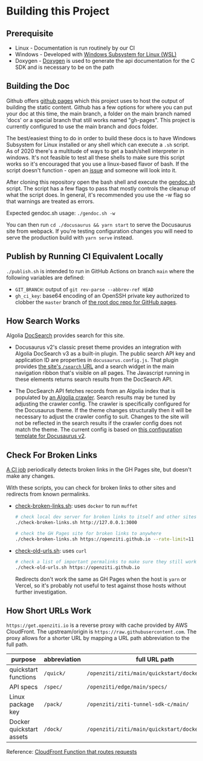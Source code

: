 # Building this Project

## Prerequisite

* Linux - Documentation is run routinely by our CI
* Windows - Developed with [Windows Subsystem for Linux (WSL)](https://docs.microsoft.com/en-us/windows/wsl/install-win10)
* Doxygen - [Doxygen](http://www.doxygen.nl/) is used to generate the api documentation for the C SDK and is
  necessary to be on the path

## Building the Doc

Github offers [github pages](https://pages.github.com/) which this project uses to host the output of building the
static content. Github has a few options for where you can put your doc at this time, the main branch, a folder on the
main branch named 'docs' or a special branch that still works named "gh-pages". This project is currently configured
to use the main branch and docs folder.

The best/easiest thing to do in order to build these docs is to have Windows Subsystem for Linux installed or any shell
which can execute a `.sh` script. As of 2020 there's a multitude of ways to get a bash/shell interpreter in windows.
It's not feasible to test all these shells to make sure this script works so it's encouraged that you use a linux-based
flavor of bash. If the script doesn't function - open an [issue](./issues) and someone will look into it.

After cloning this repository open the bash shell and execute the [gendoc.sh](./gendoc.sh) script. The script has a few
flags to pass that mostly controls the cleanup of what the script does. In general, it's recommended you use the -w flag
so that warnings are treated as errors. 

Expected gendoc.sh usage: `./gendoc.sh -w`

You can then run `cd ./docusaurus && yarn start` to serve the Docusaurus site from webpack. If you're testing configuration changes you will need to serve the production build with `yarn serve` instead.

## Publish by Running CI Equivalent Locally

`./publish.sh` is intended to run in GitHub Actions on branch `main` where the following variables are defined:

* `GIT_BRANCH`: output of `git rev-parse --abbrev-ref HEAD`
* `gh_ci_key`: base64 encoding of an OpenSSH private key authorized to clobber the `master` branch of [the root doc repo for GitHub pages](https://github.com/openziti/openziti.github.io/tree/master).

## How Search Works

Algolia [DocSearch](https://docsearch.algolia.com/) provides search for this site.

* Docusaurus v2's classic preset theme provides an integration with Algolia DocSearch v3 as a built-in plugin. The public search API key and application ID are properties in `docusaurus.config.js`. That plugin provides [the site's `/search` URL](/search) and a search widget in the main navigation ribbon that's visible on all pages. The Javascript running in these elements returns search results from the DocSearch API.

* The DocSearch API fetches records from an Algolia index that is populated by [an Algolia crawler](https://crawler.algolia.com/). Search results may be tuned by adjusting the crawler config. The crawler is specifically configured for the Docusaurus theme. If the theme changes structurally then it will be necessary to adjust the crawler config to suit. Changes to the site will not be reflected in the search results if the crawler config does not match the theme. The current config is based on [this configuration template for Docusaurus v2](https://docsearch.algolia.com/docs/templates/#docusaurus-v2-template).

## Check For Broken Links

[A CI job](https://github.com/openziti/ziti-doc/actions/workflows/check-links.yml) periodically detects broken links in the GH Pages site, but doesn't make any changes.

With these scripts, you can check for broken links to other sites and redirects from known permalinks.

* [check-broken-links.sh](./check-broken-links.sh): uses `docker` to run `muffet`

  ```bash
  # check local dev server for broken links to itself and other sites, excluding GitHub links
  ./check-broken-links.sh http://127.0.0.1:3000

  # check the GH Pages site for broken links to anywhere
  ./check-broken-links.sh https://openziti.github.io --rate-limit=11
  ```

* [check-old-urls.sh](./check-old-urls.sh): uses `curl`

  ```bash
  # check a list of important permalinks to make sure they still work
  ./check-old-urls.sh https://openziti.github.io
  ```

  Redirects don't work the same as GH Pages when the host is `yarn` or Vercel, so it's probably not useful to test against those hosts without further investigation.

## How Short URLs Work

`https://get.openziti.io` is a reverse proxy with cache provided by AWS CloudFront. The upstream/origin is `https://raw.githubusercontent.com`. The proxy allows for a shorter URL by mapping a URL path abbreviation to the full path.

|purpose|abbreviation|full URL path|
|---|---|---|
|quickstart functions|`/quick/`|`/openziti/ziti/main/quickstart/docker/image/`|
|API specs|`/spec/`|`/openziti/edge/main/specs/`|
|Linux package key|`/pack/`|`/openziti/ziti-tunnel-sdk-c/main/`
|Docker quickstart assets|`/dock/`|`/openziti/ziti/main/quickstart/docker/`|

Reference: [CloudFront Function that routes requests](./github-raw-viewer-request-router.js)